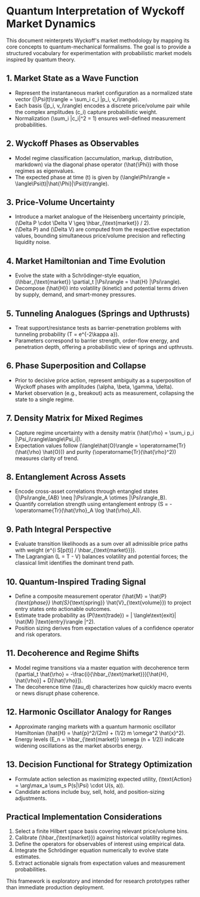 # Quantum Interpretation of Wyckoff Market Dynamics

This document reinterprets Wyckoff's market methodology by mapping its core
concepts to quantum-mechanical formalisms. The goal is to provide a structured
vocabulary for experimentation with probabilistic market models inspired by
quantum theory.

## 1. Market State as a Wave Function

- Represent the instantaneous market configuration as a normalized state vector
  \(|\Psi(t)\rangle = \sum_i c_i |p_i, v_i\rangle\).
- Each basis \(|p_i, v_i\rangle\) encodes a discrete price/volume pair while the
  complex amplitudes \(c_i\) capture probabilistic weight.
- Normalization \(\sum_i |c_i|^2 = 1\) ensures well-defined measurement
  probabilities.

## 2. Wyckoff Phases as Observables

- Model regime classification (accumulation, markup, distribution, markdown) via
  the diagonal phase operator \(\hat{\Phi}\) with those regimes as eigenvalues.
- The expected phase at time \(t\) is given by \(\langle\Phi\rangle =
  \langle\Psi(t)|\hat{\Phi}|\Psi(t)\rangle\).

## 3. Price-Volume Uncertainty

- Introduce a market analogue of the Heisenberg uncertainty principle,
  \(\Delta P \cdot \Delta V \geq \hbar_{\text{market}} / 2\).
- \(\Delta P\) and \(\Delta V\) are computed from the respective expectation
  values, bounding simultaneous price/volume precision and reflecting liquidity
  noise.

## 4. Market Hamiltonian and Time Evolution

- Evolve the state with a Schrödinger-style equation,
  \(i\hbar_{\text{market}} \partial_t |\Psi\rangle = \hat{H} |\Psi\rangle\).
- Decompose \(\hat{H}\) into volatility (kinetic) and potential terms driven by
  supply, demand, and smart-money pressures.

## 5. Tunneling Analogues (Springs and Upthrusts)

- Treat support/resistance tests as barrier-penetration problems with tunneling
  probability \(T = e^{-2\kappa a}\).
- Parameters correspond to barrier strength, order-flow energy, and penetration
  depth, offering a probabilistic view of springs and upthrusts.

## 6. Phase Superposition and Collapse

- Prior to decisive price action, represent ambiguity as a superposition of
  Wyckoff phases with amplitudes \(\alpha, \beta, \gamma, \delta\).
- Market observation (e.g., breakout) acts as measurement, collapsing the state
  to a single regime.

## 7. Density Matrix for Mixed Regimes

- Capture regime uncertainty with a density matrix
  \(\hat{\rho} = \sum_i p_i |\Psi_i\rangle\langle\Psi_i|\).
- Expectation values follow \(\langle\hat{O}\rangle = \operatorname{Tr}(\hat{\rho} \hat{O})\)
  and purity \(\operatorname{Tr}(\hat{\rho}^2)\) measures clarity of trend.

## 8. Entanglement Across Assets

- Encode cross-asset correlations through entangled states
  \(|\Psi\rangle_{AB} \neq |\Psi\rangle_A \otimes |\Psi\rangle_B\).
- Quantify correlation strength using entanglement entropy
  \(S = -\operatorname{Tr}(\hat{\rho}_A \log \hat{\rho}_A)\).

## 9. Path Integral Perspective

- Evaluate transition likelihoods as a sum over all admissible price paths with
  weight \(e^{i S[p(t)] / \hbar_{\text{market}}}\).
- The Lagrangian \(L = T - V\) balances volatility and potential forces; the
  classical limit identifies the dominant trend path.

## 10. Quantum-Inspired Trading Signal

- Define a composite measurement operator
  \(\hat{M} = \hat{P}_{\text{phase}} \hat{S}_{\text{spring}} \hat{V}_{\text{volume}}\)
  to project entry states onto actionable outcomes.
- Estimate trade probability as \(P(\text{trade}) = |
  \langle\text{exit}| \hat{M} |\text{entry}\rangle |^2\).
- Position sizing derives from expectation values of a confidence operator and
  risk operators.

## 11. Decoherence and Regime Shifts

- Model regime transitions via a master equation with decoherence term
  \(\partial_t \hat{\rho} = -\frac{i}{\hbar_{\text{market}}}[\hat{H}, \hat{\rho}] +
  D[\hat{\rho}]\).
- The decoherence time \(\tau_d\) characterizes how quickly macro events or
  news disrupt phase coherence.

## 12. Harmonic Oscillator Analogy for Ranges

- Approximate ranging markets with a quantum harmonic oscillator Hamiltonian
  \(\hat{H} = \hat{p}^2/(2m) + (1/2) m \omega^2 \hat{x}^2\).
- Energy levels \(E_n = \hbar_{\text{market}} \omega (n + 1/2)\) indicate
  widening oscillations as the market absorbs energy.

## 13. Decision Functional for Strategy Optimization

- Formulate action selection as maximizing expected utility,
  \(\text{Action} = \arg\max_a \sum_s P(s|\Psi) \cdot U(s, a)\).
- Candidate actions include buy, sell, hold, and position-sizing adjustments.

## Practical Implementation Considerations

1. Select a finite Hilbert space basis covering relevant price/volume bins.
2. Calibrate \(\hbar_{\text{market}}\) against historical volatility regimes.
3. Define the operators for observables of interest using empirical data.
4. Integrate the Schrödinger equation numerically to evolve state estimates.
5. Extract actionable signals from expectation values and measurement
   probabilities.

This framework is exploratory and intended for research prototypes rather than
immediate production deployment.

